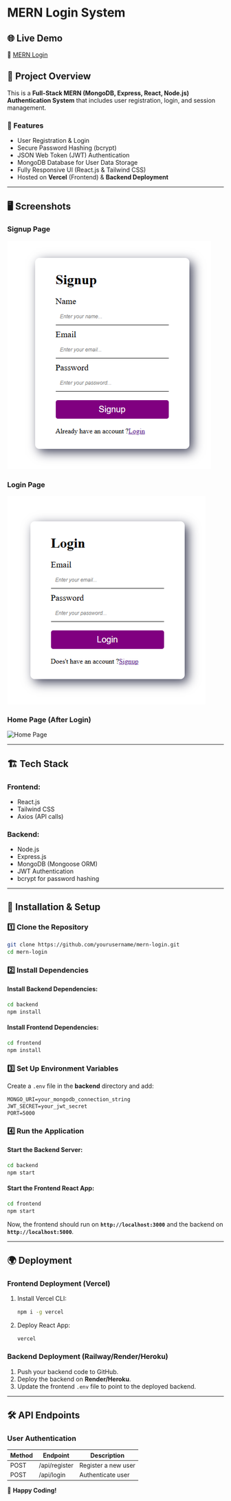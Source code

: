 # MERN Login System

## 🌐 Live Demo
🔗 [MERN Login](https://mern-login-two.vercel.app/)

## 📌 Project Overview
This is a **Full-Stack MERN (MongoDB, Express, React, Node.js) Authentication System** that includes user registration, login, and session management.

### 🔑 Features
- User Registration & Login
- Secure Password Hashing (bcrypt)
- JSON Web Token (JWT) Authentication
- MongoDB Database for User Data Storage
- Fully Responsive UI (React.js & Tailwind CSS)
- Hosted on **Vercel** (Frontend) & **Backend Deployment**

---

## 🖥️ Screenshots
### **Signup Page**
![Signup Page](https://github.com/devraj1608/MERN-LOGIN/blob/4c625e60031b2900014fab368aaf7ca417f99aa5/Screenshot%202025-03-02%20210007.png)
### **Login Page**
![Login Page](https://github.com/devraj1608/MERN-LOGIN/blob/36f5fe426c4987822c7ffd9d78acdbabf98b9575/Screenshot%202025-03-02%20205951.png)

### **Home Page (After Login)**
![Home Page](https://mern-login-two.vercel.app/home-screenshot.png)

---

## 🏗️ Tech Stack
### **Frontend:**
- React.js
- Tailwind CSS
- Axios (API calls)

### **Backend:**
- Node.js
- Express.js
- MongoDB (Mongoose ORM)
- JWT Authentication
- bcrypt for password hashing

---

## 🚀 Installation & Setup
### **1️⃣ Clone the Repository**
```sh
git clone https://github.com/yourusername/mern-login.git
cd mern-login
```

### **2️⃣ Install Dependencies**
#### Install Backend Dependencies:
```sh
cd backend
npm install
```
#### Install Frontend Dependencies:
```sh
cd frontend
npm install
```

### **3️⃣ Set Up Environment Variables**
Create a `.env` file in the **backend** directory and add:
```env
MONGO_URI=your_mongodb_connection_string
JWT_SECRET=your_jwt_secret
PORT=5000
```

### **4️⃣ Run the Application**
#### Start the Backend Server:
```sh
cd backend
npm start
```
#### Start the Frontend React App:
```sh
cd frontend
npm start
```

Now, the frontend should run on **`http://localhost:3000`** and the backend on **`http://localhost:5000`**.

---

## 🌍 Deployment
### **Frontend Deployment (Vercel)**
1. Install Vercel CLI:
   ```sh
   npm i -g vercel
   ```
2. Deploy React App:
   ```sh
   vercel
   ```

### **Backend Deployment (Railway/Render/Heroku)**
1. Push your backend code to GitHub.
2. Deploy the backend on **Render/Heroku**.
3. Update the frontend `.env` file to point to the deployed backend.

---

## 🛠️ API Endpoints
### **User Authentication**
| Method | Endpoint      | Description           |
|--------|--------------|-----------------------|
| POST   | /api/register | Register a new user  |
| POST   | /api/login   | Authenticate user     |




🚀 **Happy Coding!**

